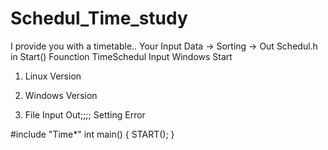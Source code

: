 # Schedul_Time_study
I provide you with a timetable.. Your Input Data -> Sorting -> Out
Schedul.h in Start() Founction  TimeSchedul Input Windows Start  

1. Linux Version
2. Windows Version

3. File Input Out;;;;  Setting Error 


#include "Time*"
int main()
{
  START();
}
